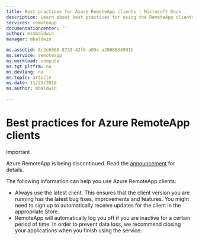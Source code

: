 ```yaml
---
title: Best practices for Azure RemoteApp clients | Microsoft Docs
description: Learn about best practices for using the RemoteApp clients
services: remoteapp
documentationcenter: ''
author: msmbaldwin
manager: mbaldwin

ms.assetid: 8c2e6068-8733-42f6-a05c-a2088634991b
ms.service: remoteapp
ms.workload: compute
ms.tgt_pltfrm: na
ms.devlang: na
ms.topic: article
ms.date: 11/23/2016
ms.author: mbaldwin

---
```

# Best practices for Azure RemoteApp clients
> [!IMPORTANT]
> Azure RemoteApp is being discontinued. Read the [announcement](https://go.microsoft.com/fwlink/?linkid=821148) for details.
> 
> 

The following information can help you use Azure RemoteApp clients:

* Always use the latest client. This ensures that the client version you are running has the latest bug fixes, improvements and features. You might need to sign up to automatically receive updates for the client in the appropriate Store.
* RemoteApp will automatically log you off if you are inactive for a certain period of time. In order to prevent data loss, we recommend closing your applications when you finish using the service.

